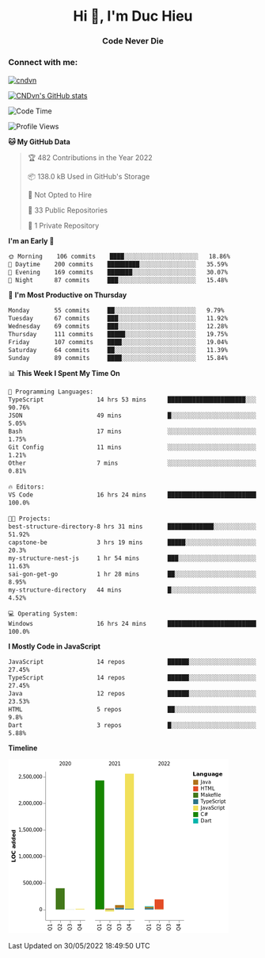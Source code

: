<h1 align="center">Hi 👋, I'm Duc Hieu</h1>
<h3 align="center">Code Never Die</h3>

<h3 align="left">Connect with me:</h3>
<p align="left">
<a href="https://linkedin.com/in/cndvn" target="blank"><img align="center" src="https://img.shields.io/badge/LinkedIn-0077B5?style=for-the-badge&logo=linkedin&logoColor=white" alt="cndvn"/></a>
<!--
<a href="https://fb.com/cnd.duchieu" target="blank"><img align="center" src="https://img.shields.io/badge/Facebook-1877F2?style=for-the-badge&logo=facebook&logoColor=white" alt="cnd.duchieu"/></a>
 -->
</p>

[![CNDvn's GitHub stats](https://github-readme-stats.vercel.app/api?username=cndvn)](https://github.com/anuraghazra/github-readme-stats)

<!--START_SECTION:waka-->
![Code Time](http://img.shields.io/badge/Code%20Time-0%20secs-blue)

![Profile Views](http://img.shields.io/badge/Profile%20Views-0-blue)

**🐱 My GitHub Data** 

> 🏆 482 Contributions in the Year 2022
 > 
> 📦 138.0 kB Used in GitHub's Storage 
 > 
> 🚫 Not Opted to Hire
 > 
> 📜 33 Public Repositories 
 > 
> 🔑 1 Private Repository 
 > 
**I'm an Early 🐤** 

```text
🌞 Morning    106 commits    ████░░░░░░░░░░░░░░░░░░░░░   18.86% 
🌆 Daytime    200 commits    █████████░░░░░░░░░░░░░░░░   35.59% 
🌃 Evening    169 commits    ███████░░░░░░░░░░░░░░░░░░   30.07% 
🌙 Night      87 commits     ███░░░░░░░░░░░░░░░░░░░░░░   15.48%

```
📅 **I'm Most Productive on Thursday** 

```text
Monday       55 commits     ██░░░░░░░░░░░░░░░░░░░░░░░   9.79% 
Tuesday      67 commits     ███░░░░░░░░░░░░░░░░░░░░░░   11.92% 
Wednesday    69 commits     ███░░░░░░░░░░░░░░░░░░░░░░   12.28% 
Thursday     111 commits    █████░░░░░░░░░░░░░░░░░░░░   19.75% 
Friday       107 commits    ████░░░░░░░░░░░░░░░░░░░░░   19.04% 
Saturday     64 commits     ██░░░░░░░░░░░░░░░░░░░░░░░   11.39% 
Sunday       89 commits     ████░░░░░░░░░░░░░░░░░░░░░   15.84%

```


📊 **This Week I Spent My Time On** 

```text
💬 Programming Languages: 
TypeScript               14 hrs 53 mins      ██████████████████████░░░   90.76% 
JSON                     49 mins             █░░░░░░░░░░░░░░░░░░░░░░░░   5.05% 
Bash                     17 mins             ░░░░░░░░░░░░░░░░░░░░░░░░░   1.75% 
Git Config               11 mins             ░░░░░░░░░░░░░░░░░░░░░░░░░   1.21% 
Other                    7 mins              ░░░░░░░░░░░░░░░░░░░░░░░░░   0.81%

🔥 Editors: 
VS Code                  16 hrs 24 mins      █████████████████████████   100.0%

🐱‍💻 Projects: 
best-structure-directory-8 hrs 31 mins       █████████████░░░░░░░░░░░░   51.92% 
capstone-be              3 hrs 19 mins       █████░░░░░░░░░░░░░░░░░░░░   20.3% 
my-structure-nest-js     1 hr 54 mins        ███░░░░░░░░░░░░░░░░░░░░░░   11.63% 
sai-gon-get-go           1 hr 28 mins        ██░░░░░░░░░░░░░░░░░░░░░░░   8.95% 
my-structure-directory   44 mins             █░░░░░░░░░░░░░░░░░░░░░░░░   4.52%

💻 Operating System: 
Windows                  16 hrs 24 mins      █████████████████████████   100.0%

```

**I Mostly Code in JavaScript** 

```text
JavaScript               14 repos            ██████░░░░░░░░░░░░░░░░░░░   27.45% 
TypeScript               14 repos            ██████░░░░░░░░░░░░░░░░░░░   27.45% 
Java                     12 repos            ██████░░░░░░░░░░░░░░░░░░░   23.53% 
HTML                     5 repos             ██░░░░░░░░░░░░░░░░░░░░░░░   9.8% 
Dart                     3 repos             █░░░░░░░░░░░░░░░░░░░░░░░░   5.88%

```


**Timeline**

![Chart not found](https://raw.githubusercontent.com/CNDvn/CNDvn/main/charts/bar_graph.png) 


 Last Updated on 30/05/2022 18:49:50 UTC
<!--END_SECTION:waka-->
